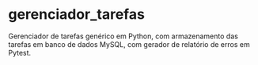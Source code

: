 # gerenciador_tarefas
Gerenciador de tarefas genérico em Python, com armazenamento das tarefas em banco de dados MySQL, com gerador de relatório de erros em Pytest.
